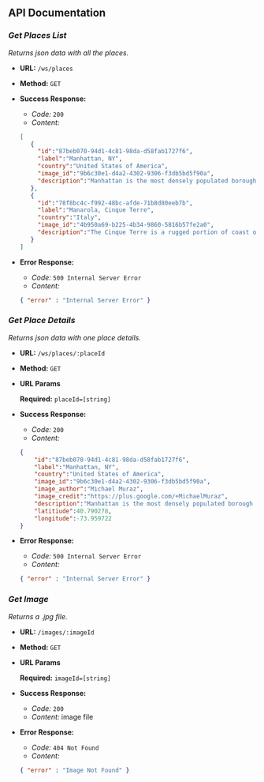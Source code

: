 ## API Documentation

### *Get Places List*

*Returns json data with all the places.*

* **URL:** `/ws/places`

* **Method:** `GET`

* **Success Response:**

  * *Code:* `200`
  * *Content:*

  ```json
  [
     {
       "id":"87beb070-94d1-4c81-98da-d58fab1727f6",
       "label":"Manhattan, NY",
       "country":"United States of America",
       "image_id":"9b6c30e1-d4a2-4302-9306-f3db5bd5f90a",
       "description":"Manhattan is the most densely populated borough of New York City, its economic and administrative center, and the city's historical birthplace."
     },
     {
       "id":"78f8bc4c-f992-48bc-afde-71b8d80eeb7b",
       "label":"Manarola, Cinque Terre",
       "country":"Italy",
       "image_id":"4b950a69-b225-4b34-9860-5816b57fe2a0",
       "description":"The Cinque Terre is a rugged portion of coast on the Italian Riviera. It is in the Liguria region of Italy, to the west of the city of La Spezia."
     }
  ]
  ```

* **Error Response:**

  * *Code:* `500 Internal Server Error`
  * *Content:*

  ```json
  { "error" : "Internal Server Error" }
  ```

### *Get Place Details*

*Returns json data with one place details.*

* **URL:** `/ws/places/:placeId`

* **Method:** `GET`

*  **URL Params**

   **Required:** `placeId=[string]`

* **Success Response:**

  * *Code:* `200`
  * *Content:*

  ```json
  {
      "id":"87beb070-94d1-4c81-98da-d58fab1727f6",
      "label":"Manhattan, NY",
      "country":"United States of America",
      "image_id":"9b6c30e1-d4a2-4302-9306-f3db5bd5f90a",
      "image_author":"Michael Muraz",
      "image_credit":"https://plus.google.com/+MichaelMuraz",
      "description":"Manhattan is the most densely populated borough of New York City, its economic and administrative center, and the city's historical birthplace. The borough is coextensive with New York County, founded on November 1, 1683, as one of the original counties of the U.S. state of New York. The borough consists mostly of Manhattan Island, bounded by the East, Hudson, and Harlem Rivers, and also includes several small adjacent islands and Marble Hill, a small neighborhood on the U.S. mainland.",
      "latitiude":40.790278,
      "longitude":-73.959722
  }
  ```

* **Error Response:**

  * *Code:* `500 Internal Server Error`
  * *Content:*

  ```json
  { "error" : "Internal Server Error" }
  ```

### *Get Image*

*Returns a .jpg file.*

* **URL:** `/images/:imageId`

* **Method:** `GET`

*  **URL Params**

   **Required:** `imageId=[string]`

* **Success Response:**

  * *Code:* `200`
  * *Content:* image file

* **Error Response:**

  * *Code:* `404 Not Found`
  * *Content:*

  ```json
  { "error" : "Image Not Found" }
  ```

